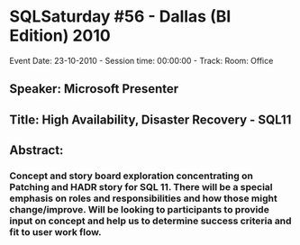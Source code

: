 # SQLSaturday #56 - Dallas (BI Edition) 2010
Event Date: 23-10-2010 - Session time: 00:00:00 - Track: Room: Office
## Speaker: Microsoft Presenter
## Title: High Availability, Disaster Recovery  - SQL11
## Abstract:
### Concept and story board exploration concentrating on Patching and HADR story for SQL 11.  There will be a special emphasis on roles and responsibilities and how those might change/improve.   Will be looking to participants to provide input on concept and help us to determine success criteria and fit to user work flow.
